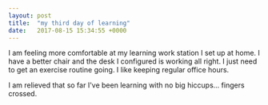 ```yaml
---
layout: post
title:  "my third day of learning"
date:   2017-08-15 15:34:55 +0000
---
```



I am feeling more comfortable at my learning work station I set up at home.  I have a better chair and the desk I configured is working all right.  I just need to get an exercise routine going.  I like keeping regular office hours.  

I am relieved that so far I've been learning with no big hiccups... fingers crossed.
